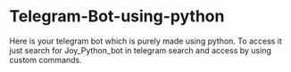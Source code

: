 # Telegram-Bot-using-python
Here is your telegram bot which is purely made using python. To access it just search for Joy_Python_bot in telegram search and access by using custom commands.
